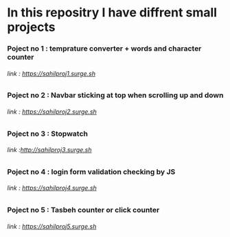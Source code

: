 # In this repositry I have diffrent small projects

### Poject no 1 : temprature converter + words and character counter 
###### link : https://sahilproj1.surge.sh

### Poject no 2 : Navbar sticking at top when scrolling up and down  
###### link : https://sahilproj2.surge.sh

### Poject no 3 : Stopwatch   
###### link :http://sahilproj3.surge.sh

### Poject no 4 : login form validation checking by JS   
###### link : https://sahilproj4.surge.sh

### Poject no 5 : Tasbeh counter or click counter 
###### link : https://sahilproj5.surge.sh